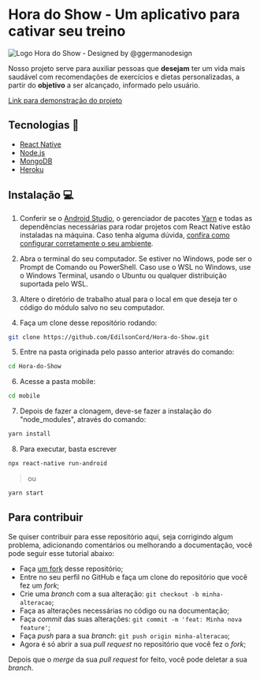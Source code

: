 # Hora do Show - Um aplicativo para cativar seu treino

![Logo Hora do Show - Designed by @ggermanodesign](https://i.imgur.com/ystKdeu.png)

Nosso projeto serve para auxiliar pessoas que **desejam** ter um vida mais saudável com recomendações de exercícios e dietas personalizadas, a partir do **objetivo** a ser alcançado, informado pelo usuário.

[Link para demonstração do projeto](https://youtu.be/eyV9E9FeQvk)

## Tecnologias 🧪
- [React Native](https://reactnative.dev/)
- [Node.js](https://nodejs.org/en/)
- [MongoDB](https://www.mongodb.com/)
- [Heroku](https://www.heroku.com/)

## Instalação 💻

1. Conferir se o [Android Studio](https://developer.android.com/studio/), o gerenciador de pacotes [Yarn](https://yarnpkg.com/) e todas as dependências necessárias para rodar projetos com React Native estão instaladas na máquina. Caso tenha alguma dúvida, [confira como configurar corretamente o seu ambiente](https://reactnative.dev/docs/environment-setup).

2. Abra o terminal do seu computador. Se estiver no Windows, pode ser o Prompt de Comando ou PowerShell. Caso use o WSL no Windows, use o Windows Terminal, usando o Ubuntu ou qualquer distribuição suportada pelo WSL.

3. Altere o diretório de trabalho atual para o local em que deseja ter o código do módulo salvo no seu computador.

4. Faça um clone desse repositório rodando:
```bash
git clone https://github.com/EdilsonCord/Hora-do-Show.git
```

5. Entre na pasta originada pelo passo anterior através do comando:
```bash
cd Hora-do-Show
```

6. Acesse a pasta mobile:
```bash
cd mobile
```

7. Depois de fazer a clonagem, deve-se fazer a instalação do "node_modules", através do comando:
```bash
yarn install 
```

8. Para executar, basta escrever
```bash
npx react-native run-android
```
> ou
```bash
yarn start
```

## Para contribuir 

Se quiser contribuir para esse repositório aqui, seja corrigindo algum problema, adicionando comentários ou melhorando a documentação, você pode seguir esse tutorial abaixo:

- Faça [um fork](https://help.github.com/pt/github/getting-started-with-github/fork-a-repo) desse repositório;
- Entre no seu perfil no GitHub e faça um clone do repositório que você fez um *fork*;
- Crie uma *branch* com a sua alteração: `git checkout -b minha-alteracao`;
- Faça as alterações necessárias no código ou na documentação;
- Faça *commit* das suas alterações: `git commit -m 'feat: Minha nova feature'`;
- Faça *push* para a sua *branch*: `git push origin minha-alteracao`;
- Agora é só abrir a sua *pull request* no repositório que você fez o *fork*;

Depois que o *merge* da sua *pull request* for feito, você pode deletar a sua *branch*.

